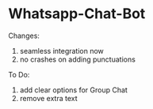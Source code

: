 # Whatsapp-Chat-Bot
Changes:

1. seamless integration now
2. no crashes on adding punctuations

To Do:

1. add clear options for Group Chat
2. remove extra text

